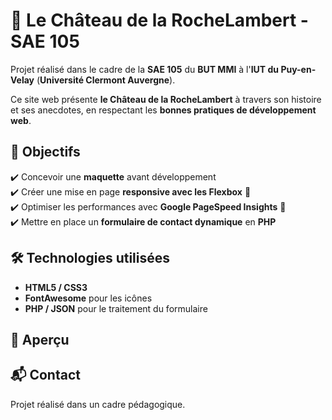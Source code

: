 # 🏰 Le Château de la RocheLambert - SAE 105  

Projet réalisé dans le cadre de la **SAE 105** du **BUT MMI** à l'**IUT du Puy-en-Velay** (**Université Clermont Auvergne**).  

Ce site web présente **le Château de la RocheLambert** à travers son histoire et ses anecdotes, en respectant les **bonnes pratiques de développement web**.  

## 🎯 Objectifs  

✔️ Concevoir une **maquette** avant développement  
✔️ Créer une mise en page **responsive avec les Flexbox** 📱  
✔️ Optimiser les performances avec **Google PageSpeed Insights** 🚀  
✔️ Mettre en place un **formulaire de contact dynamique** en **PHP**

## 🛠️ Technologies utilisées  

- **HTML5 / CSS3**  
- **FontAwesome** pour les icônes  
- **PHP / JSON** pour le traitement du formulaire  

## 📸 Aperçu  



## 📬 Contact  

Projet réalisé dans un cadre pédagogique. 
